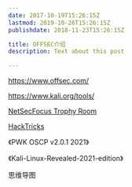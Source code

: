 ```yaml
---
date: 2017-10-19T15:26:15Z
lastmod: 2019-10-26T15:26:15Z
publishdate: 2018-11-23T15:26:15Z

title: OFFSEC介绍
description: Text about this post

---
```


<https://www.offsec.com/>

<https://www.kali.org/tools/>

[NetSecFocus Trophy Room](https://docs.google.com/spreadsheets/d/1dwSMIAPIam0PuRBkCiDI88pU3yzrqqHkDtBngUHNCw8)

[HackTricks](https://book.hacktricks.xyz/)

《PWK OSCP v2.0.1  2021》

《Kali-Linux-Revealed-2021-edition》


思维导图

